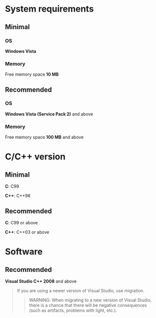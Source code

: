 # System requirements

## Minimal
### OS
**Windows Vista**
### Memory
Free memory space **10 MB**

## Recommended
### OS
**Windows Vista (Service Pack 2)** and above
### Memory
Free memory space **100 MB** and above

# C/C++ version
## Minimal
**C**: C99

**C++**: C++98

## Recommended
**C**: C99 or above

**C++**: C++03 or above

# Software
## Recommended
**Visual Studio C++ 2008** and above

> If you are using a newer version of Visual Studio, use migration.
> > WARNING: When migrating to a new version of Visual Studio, there is a chance that there will be negative consequences (such as artifacts, problems with light, etc.).
